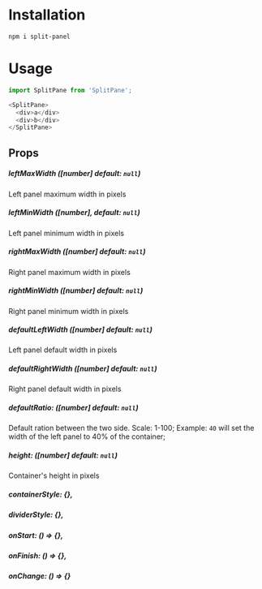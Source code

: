 # Installation
`npm i split-panel`

# Usage

```javascript
import SplitPane from 'SplitPane';
````
```javascript
<SplitPane>
  <div>a</div>
  <div>b</div>
</SplitPane>
```

## Props
##### leftMaxWidth ([number] default: `null`)

Left panel maximum width in pixels
    
##### leftMinWidth ([number], default: `null`)

Left panel minimum width in pixels
    
##### rightMaxWidth ([number] default: `null`)

Right panel maximum width in pixels

##### rightMinWidth ([number] default: `null`)

Right panel minimum width in pixels

##### defaultLeftWidth ([number] default: `null`)

Left panel default width in pixels

##### defaultRightWidth ([number] default: `null`)

Right panel default width in pixels

##### defaultRatio: ([number] default: `null`)

Default ration between the two side. Scale: 1-100;
Example: `40` will set the width of the left panel to 40% of the container;

##### height: ([number] default: `null`)

Container's height in pixels

##### containerStyle: {},
##### dividerStyle: {},
##### onStart: () => {},
##### onFinish: () => {},
##### onChange: () => {}
